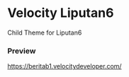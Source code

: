 Velocity Liputan6
=================

Child Theme for Liputan6

### Preview
https://beritab1.velocitydeveloper.com/
